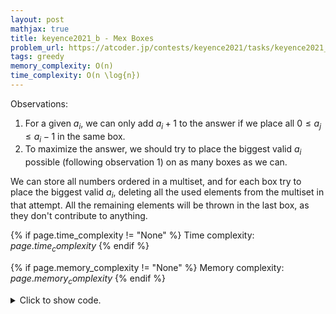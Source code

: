 ```yaml
---
layout: post
mathjax: true
title: keyence2021_b - Mex Boxes
problem_url: https://atcoder.jp/contests/keyence2021/tasks/keyence2021_b
tags: greedy
memory_complexity: O(n)
time_complexity: O(n \log{n})
---
```



Observations:
1. For a given $a_i$, we can only add $a_i + 1$ to the answer if we place all
  $0 \leq a_j \leq a_i - 1$ in the same box.
2. To maximize the answer, we should try to place the biggest valid $a_i$
possible (following observation 1) on as many boxes as we can.

We can store all numbers ordered in a multiset, and for each box try to place
the biggest valid $a_i$, deleting all the used elements from the multiset in
that attempt. All the remaining elements will be thrown in the last box, as
they don't contribute to anything.


{% if page.time_complexity != "None" %}
Time complexity: ${{ page.time_complexity }}$
{% endif %}

{% if page.memory_complexity != "None" %}
Memory complexity: ${{ page.memory_complexity }}$
{% endif %}

<details>
<summary>
<p style="display:inline">Click to show code.</p>
</summary>
```cpp
{% raw %}
using namespace std;
using ll = long long;
using ii = pair<int, int>;
using vi = vector<int>;
int solve(vi a, int k)
{
    multiset<int> ms(begin(a), end(a));
    int ans = 0;
    while (k--)
    {
        int cur = 0;
        auto it = ms.find(cur);
        while (it != ms.end())
        {
            ms.erase(it);
            it = ms.find(++cur);
        }
        ans += cur;
    }
    return ans;
}
int main(void)
{
    ios::sync_with_stdio(false), cin.tie(NULL);
    int n, k;
    cin >> n >> k;
    vi a(n);
    for (auto &ai : a)
        cin >> ai;
    cout << solve(a, k) << endl;
    return 0;
}

{% endraw %}
```
</details>


